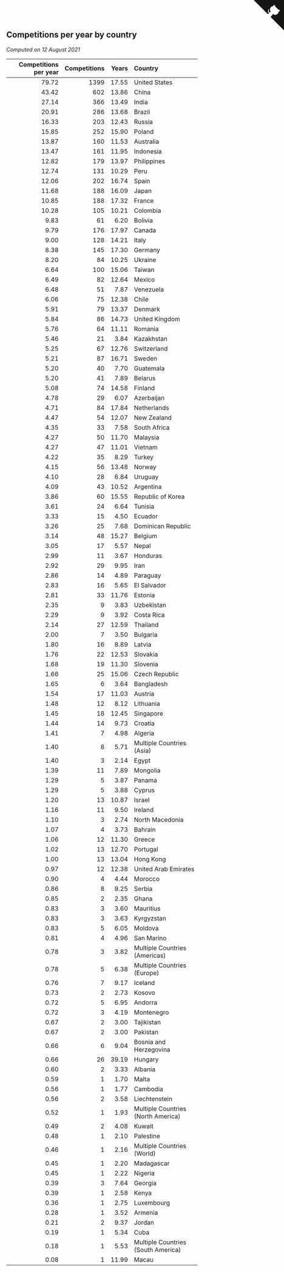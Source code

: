 ## Competitions per year by country

*Computed on 12 August 2021*

| Competitions per year | Competitions | Years | Country |
| ---: | ---: | ---: | :--- |
| 79.72 | 1399 | 17.55 | United States |
| 43.42 | 602 | 13.86 | China |
| 27.14 | 366 | 13.49 | India |
| 20.91 | 286 | 13.68 | Brazil |
| 16.33 | 203 | 12.43 | Russia |
| 15.85 | 252 | 15.90 | Poland |
| 13.87 | 160 | 11.53 | Australia |
| 13.47 | 161 | 11.95 | Indonesia |
| 12.82 | 179 | 13.97 | Philippines |
| 12.74 | 131 | 10.29 | Peru |
| 12.06 | 202 | 16.74 | Spain |
| 11.68 | 188 | 16.09 | Japan |
| 10.85 | 188 | 17.32 | France |
| 10.28 | 105 | 10.21 | Colombia |
| 9.83 | 61 | 6.20 | Bolivia |
| 9.79 | 176 | 17.97 | Canada |
| 9.00 | 128 | 14.21 | Italy |
| 8.38 | 145 | 17.30 | Germany |
| 8.20 | 84 | 10.25 | Ukraine |
| 6.64 | 100 | 15.06 | Taiwan |
| 6.49 | 82 | 12.64 | Mexico |
| 6.48 | 51 | 7.87 | Venezuela |
| 6.06 | 75 | 12.38 | Chile |
| 5.91 | 79 | 13.37 | Denmark |
| 5.84 | 86 | 14.73 | United Kingdom |
| 5.76 | 64 | 11.11 | Romania |
| 5.46 | 21 | 3.84 | Kazakhstan |
| 5.25 | 67 | 12.76 | Switzerland |
| 5.21 | 87 | 16.71 | Sweden |
| 5.20 | 40 | 7.70 | Guatemala |
| 5.20 | 41 | 7.89 | Belarus |
| 5.08 | 74 | 14.58 | Finland |
| 4.78 | 29 | 6.07 | Azerbaijan |
| 4.71 | 84 | 17.84 | Netherlands |
| 4.47 | 54 | 12.07 | New Zealand |
| 4.35 | 33 | 7.58 | South Africa |
| 4.27 | 50 | 11.70 | Malaysia |
| 4.27 | 47 | 11.01 | Vietnam |
| 4.22 | 35 | 8.29 | Turkey |
| 4.15 | 56 | 13.48 | Norway |
| 4.10 | 28 | 6.84 | Uruguay |
| 4.09 | 43 | 10.52 | Argentina |
| 3.86 | 60 | 15.55 | Republic of Korea |
| 3.61 | 24 | 6.64 | Tunisia |
| 3.33 | 15 | 4.50 | Ecuador |
| 3.26 | 25 | 7.68 | Dominican Republic |
| 3.14 | 48 | 15.27 | Belgium |
| 3.05 | 17 | 5.57 | Nepal |
| 2.99 | 11 | 3.67 | Honduras |
| 2.92 | 29 | 9.95 | Iran |
| 2.86 | 14 | 4.89 | Paraguay |
| 2.83 | 16 | 5.65 | El Salvador |
| 2.81 | 33 | 11.76 | Estonia |
| 2.35 | 9 | 3.83 | Uzbekistan |
| 2.29 | 9 | 3.92 | Costa Rica |
| 2.14 | 27 | 12.59 | Thailand |
| 2.00 | 7 | 3.50 | Bulgaria |
| 1.80 | 16 | 8.89 | Latvia |
| 1.76 | 22 | 12.53 | Slovakia |
| 1.68 | 19 | 11.30 | Slovenia |
| 1.66 | 25 | 15.06 | Czech Republic |
| 1.65 | 6 | 3.64 | Bangladesh |
| 1.54 | 17 | 11.03 | Austria |
| 1.48 | 12 | 8.12 | Lithuania |
| 1.45 | 18 | 12.45 | Singapore |
| 1.44 | 14 | 9.73 | Croatia |
| 1.41 | 7 | 4.98 | Algeria |
| 1.40 | 8 | 5.71 | Multiple Countries (Asia) |
| 1.40 | 3 | 2.14 | Egypt |
| 1.39 | 11 | 7.89 | Mongolia |
| 1.29 | 5 | 3.87 | Panama |
| 1.29 | 5 | 3.88 | Cyprus |
| 1.20 | 13 | 10.87 | Israel |
| 1.16 | 11 | 9.50 | Ireland |
| 1.10 | 3 | 2.74 | North Macedonia |
| 1.07 | 4 | 3.73 | Bahrain |
| 1.06 | 12 | 11.30 | Greece |
| 1.02 | 13 | 12.70 | Portugal |
| 1.00 | 13 | 13.04 | Hong Kong |
| 0.97 | 12 | 12.38 | United Arab Emirates |
| 0.90 | 4 | 4.44 | Morocco |
| 0.86 | 8 | 9.25 | Serbia |
| 0.85 | 2 | 2.35 | Ghana |
| 0.83 | 3 | 3.60 | Mauritius |
| 0.83 | 3 | 3.63 | Kyrgyzstan |
| 0.83 | 5 | 6.05 | Moldova |
| 0.81 | 4 | 4.96 | San Marino |
| 0.78 | 3 | 3.82 | Multiple Countries (Americas) |
| 0.78 | 5 | 6.38 | Multiple Countries (Europe) |
| 0.76 | 7 | 9.17 | Iceland |
| 0.73 | 2 | 2.73 | Kosovo |
| 0.72 | 5 | 6.95 | Andorra |
| 0.72 | 3 | 4.19 | Montenegro |
| 0.67 | 2 | 3.00 | Tajikistan |
| 0.67 | 2 | 3.00 | Pakistan |
| 0.66 | 6 | 9.04 | Bosnia and Herzegovina |
| 0.66 | 26 | 39.19 | Hungary |
| 0.60 | 2 | 3.33 | Albania |
| 0.59 | 1 | 1.70 | Malta |
| 0.56 | 1 | 1.77 | Cambodia |
| 0.56 | 2 | 3.58 | Liechtenstein |
| 0.52 | 1 | 1.93 | Multiple Countries (North America) |
| 0.49 | 2 | 4.08 | Kuwait |
| 0.48 | 1 | 2.10 | Palestine |
| 0.46 | 1 | 2.16 | Multiple Countries (World) |
| 0.45 | 1 | 2.20 | Madagascar |
| 0.45 | 1 | 2.22 | Nigeria |
| 0.39 | 3 | 7.64 | Georgia |
| 0.39 | 1 | 2.58 | Kenya |
| 0.36 | 1 | 2.75 | Luxembourg |
| 0.28 | 1 | 3.52 | Armenia |
| 0.21 | 2 | 9.37 | Jordan |
| 0.19 | 1 | 5.34 | Cuba |
| 0.18 | 1 | 5.53 | Multiple Countries (South America) |
| 0.08 | 1 | 11.99 | Macau |


<a href="https://github.com/jonatanklosko/wca_statistics" class="github-corner" aria-label="View source on Github"><svg width="80" height="80" viewBox="0 0 250 250" style="fill:#151513; color:#fff; position: absolute; top: 0; border: 0; right: 0;" aria-hidden="true"><path d="M0,0 L115,115 L130,115 L142,142 L250,250 L250,0 Z"></path><path d="M128.3,109.0 C113.8,99.7 119.0,89.6 119.0,89.6 C122.0,82.7 120.5,78.6 120.5,78.6 C119.2,72.0 123.4,76.3 123.4,76.3 C127.3,80.9 125.5,87.3 125.5,87.3 C122.9,97.6 130.6,101.9 134.4,103.2" fill="currentColor" style="transform-origin: 130px 106px;" class="octo-arm"></path><path d="M115.0,115.0 C114.9,115.1 118.7,116.5 119.8,115.4 L133.7,101.6 C136.9,99.2 139.9,98.4 142.2,98.6 C133.8,88.0 127.5,74.4 143.8,58.0 C148.5,53.4 154.0,51.2 159.7,51.0 C160.3,49.4 163.2,43.6 171.4,40.1 C171.4,40.1 176.1,42.5 178.8,56.2 C183.1,58.6 187.2,61.8 190.9,65.4 C194.5,69.0 197.7,73.2 200.1,77.6 C213.8,80.2 216.3,84.9 216.3,84.9 C212.7,93.1 206.9,96.0 205.4,96.6 C205.1,102.4 203.0,107.8 198.3,112.5 C181.9,128.9 168.3,122.5 157.7,114.1 C157.9,116.9 156.7,120.9 152.7,124.9 L141.0,136.5 C139.8,137.7 141.6,141.9 141.8,141.8 Z" fill="currentColor" class="octo-body"></path></svg></a><style>.github-corner:hover .octo-arm{animation:octocat-wave 560ms ease-in-out}@keyframes octocat-wave{0%,100%{transform:rotate(0)}20%,60%{transform:rotate(-25deg)}40%,80%{transform:rotate(10deg)}}@media (max-width:500px){.github-corner:hover .octo-arm{animation:none}.github-corner .octo-arm{animation:octocat-wave 560ms ease-in-out}}</style>

